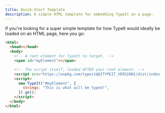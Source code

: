 ```yaml
---
title: Quick-Start Template
description: A simple HTML template for embedding TypeIt on a page.
---
```


If you're looking for a super simple template for how TypeIt would ideally be loaded on an HTML page, here you go:

```html
<html>
  <head></head>
  <body>
    <!-- A root element for TypeIt to target. -->
    <span id="myElement"></span>

    <!-- The script itself, loaded AFTER your root element. -->
    <script src="https://unpkg.com/typeit@@{TYPEIT_VERSION}/dist/index.umd.js"></script>
    <script>
      new TypeIt("#myElement", {
        strings: "This is what will be typed!",
      }).go();
    </script>
  </body>
</html>
```
